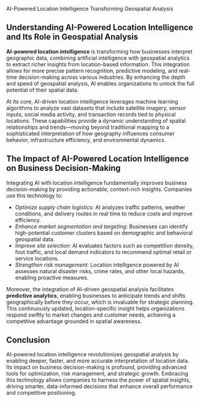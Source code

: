 AI-Powered Location Intelligence Transforming Geospatial Analysis

<h2>Understanding AI-Powered Location Intelligence and Its Role in Geospatial Analysis</h2>
<p><strong>AI-powered location intelligence</strong> is transforming how businesses interpret geographic data, combining artificial intelligence with geospatial analytics to extract richer insights from location-based information. This integration allows for more precise pattern recognition, predictive modeling, and real-time decision-making across various industries. By enhancing the depth and speed of geospatial analysis, AI enables organizations to unlock the full potential of their spatial data.</p>
<p>At its core, AI-driven location intelligence leverages machine learning algorithms to analyze vast datasets that include satellite imagery, sensor inputs, social media activity, and transaction records tied to physical locations. These capabilities provide a dynamic understanding of spatial relationships and trends—moving beyond traditional mapping to a sophisticated interpretation of how geography influences consumer behavior, infrastructure efficiency, and environmental dynamics.</p>

<h2>The Impact of AI-Powered Location Intelligence on Business Decision-Making</h2>
<p>Integrating AI with location intelligence fundamentally improves business decision-making by providing actionable, context-rich insights. Companies use this technology to:</p>
<ul>
  <li><em>Optimize supply chain logistics:</em> AI analyzes traffic patterns, weather conditions, and delivery routes in real time to reduce costs and improve efficiency.</li>
  <li><em>Enhance market segmentation and targeting:</em> Businesses can identify high-potential customer clusters based on demographic and behavioral geospatial data.</li>
  <li><em>Improve site selection:</em> AI evaluates factors such as competition density, foot traffic, and local demand indicators to recommend optimal retail or service locations.</li>
  <li><em>Strengthen risk management:</em> Location intelligence powered by AI assesses natural disaster risks, crime rates, and other local hazards, enabling proactive measures.</li>
</ul>
<p>Moreover, the integration of AI-driven geospatial analysis facilitates <strong>predictive analytics</strong>, enabling businesses to anticipate trends and shifts geographically before they occur, which is invaluable for strategic planning. This continuously updated, location-specific insight helps organizations respond swiftly to market changes and customer needs, achieving a competitive advantage grounded in spatial awareness.</p>

<h2>Conclusion</h2>
<p>AI-powered location intelligence revolutionizes geospatial analysis by enabling deeper, faster, and more accurate interpretation of location data. Its impact on business decision-making is profound, providing advanced tools for optimization, risk management, and strategic growth. Embracing this technology allows companies to harness the power of spatial insights, driving smarter, data-informed decisions that enhance overall performance and competitive positioning.</p>
